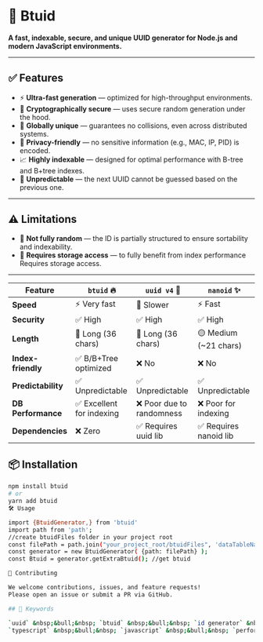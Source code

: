 # 🔐 Btuid

**A fast, indexable, secure, and unique UUID generator for Node.js and modern JavaScript environments.**

---

## ✅ Features

* ⚡️ **Ultra-fast generation** — optimized for high-throughput environments.
* 🔐 **Cryptographically secure** — uses secure random generation under the hood.
* 🧬 **Globally unique** — guarantees no collisions, even across distributed systems.
* 🧼 **Privacy-friendly** — no sensitive information (e.g., MAC, IP, PID) is encoded.
* 📈 **Highly indexable** — designed for optimal performance with B-tree and B+tree indexes.
* 🎯 **Unpredictable** — the next UUID cannot be guessed based on the previous one.

---

## ⚠️ Limitations

* 🎲 **Not fully random** — the ID is partially structured to ensure sortability and indexability.
* 💾 **Requires storage access** — to fully benefit from index performance Requires storage access.

---
| Feature            | `btuid` 🔥            | `uuid v4` 🎲             | `nanoid` ✨             |
| ------------------ | ------------------------- | ------------------------ | ----------------------  |
| **Speed**          | ⚡️ Very fast              | 🐢 Slower                | ⚡️ Fast                 |
| **Security**       | ✅ High                   | ✅ High                  | ✅ High                 |
| **Length**         | 🔴 Long (36 chars)        | 🔴 Long (36 chars)       | 🟡 Medium (\~21 chars)  |
| **Index-friendly** | ✅ B/B+Tree optimized     | ❌ No                    | ❌ No                   |
| **Predictability** | ✅ Unpredictable          | ✅ Unpredictable         | ✅ Unpredictable        |
| **DB Performance** | ✅ Excellent for indexing | ❌ Poor due to randomness| ❌ Poor for indexing    |
| **Dependencies**   | ❌ Zero                   | ✅ Requires uuid lib     | ✅ Requires nanoid lib  |


## 📦 Installation

```bash
npm install btuid
# or
yarn add btuid
🛠 Usage

import {BtuidGenerator,} from 'btuid'
import path from 'path';
//create btuidFiles folder in your project root 
const filePath = path.join("your_project_root/btuidFiles", 'dataTableName.json');
const generator = new BtuidGenerator( {path: filePath} );
const Btuid = generator.getExtraBtuid(); //get btuid

🤝 Contributing

We welcome contributions, issues, and feature requests!
Please open an issue or submit a PR via GitHub.

## 🔖 Keywords

`uuid` &nbsp;&bull;&nbsp; `btuid` &nbsp;&bull;&nbsp; `id generator` &nbsp;&bull;&nbsp; `secure id` &nbsp;&bull;&nbsp; `indexable uuid`  
`typescript` &nbsp;&bull;&nbsp; `javascript` &nbsp;&bull;&nbsp; `performance` &nbsp;&bull;&nbsp; `fast uuid` &nbsp;&bull;&nbsp; `crypto uuid`
